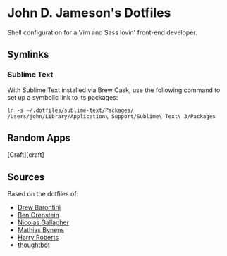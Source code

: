 John D. Jameson's Dotfiles
==========================

Shell configuration for a Vim and Sass lovin' front-end developer.

Symlinks
--------

### Sublime Text

With Sublime Text installed via Brew Cask, use the following command to set up a
symbolic link to its packages:

```shell
ln -s ~/.dotfiles/sublime-text/Packages/ /Users/john/Library/Application\ Support/Sublime\ Text\ 3/Packages
```

Random Apps
-----------

[Craft][craft]

Sources
-------

Based on the dotfiles of:

- [Drew Barontini][drew]
- [Ben Orenstein][ben]
- [Nicolas Gallagher][necolas]
- [Mathias Bynens][mathias]
- [Harry Roberts][harry]
- [thoughtbot][thoughtbot]


[ben]: https://github.com/r00k/dotfiles
[drew]: https://github.com/drewbarontini/dotfiles
[harry]: https://github.com/csswizardry/dotfiles
[mathias]: https://github.com/mathiasbynens/dotfiles
[necolas]: https://github.com/necolas/dotfiles
[thoughtbot]: https://github.com/thoughtbot/dotfiles

